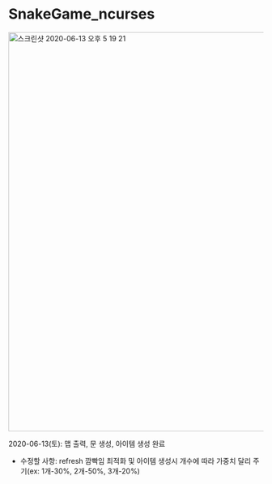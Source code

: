 # SnakeGame_ncurses
<img width="789" alt="스크린샷 2020-06-13 오후 5 19 21" src="https://user-images.githubusercontent.com/2377324/84563921-14937b80-ad9a-11ea-985d-151ccf13dff7.png">

2020-06-13(토): 맵 출력, 문 생성, 아이템 생성 완료

- 수정할 사항: refresh 깜빡임 최적화 및 아이템 생성시 개수에 따라 가중치 달리 주기(ex: 1개-30%, 2개-50%, 3개-20%)
